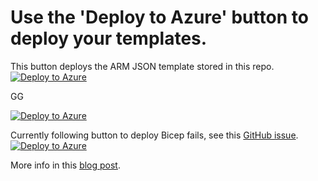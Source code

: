 # Use the 'Deploy to Azure' button to deploy your templates.
This button deploys the ARM JSON template stored in this repo.
[![Deploy to Azure](https://aka.ms/deploytoazurebutton)](https://portal.azure.com/#create/Microsoft.Template/uri/https%3A%2F%2Fraw.githubusercontent.com%2Fbartlannoeye-com%2F2021-10-AzureDeployBadge%2Fmain%2FJSON%2Fstorageaccount.json)

GG

[![Deploy to Azure](https://aka.ms/deploytoazurebutton)](https://portal.azure.com/#create/Microsoft.Template/uri/https%3A%2F%2Fraw.githubusercontent.com%2Fgallogiulia%2F2021-10-AzureDeployBadge%2Fmain%2FJSON%2Fstorageaccount.json)



Currently following button to deploy Bicep fails, see this [GitHub issue](https://github.com/Azure/bicep/issues/2369).
[![Deploy to Azure](https://aka.ms/deploytoazurebutton)](https://portal.azure.com/#create/Microsoft.Template/uri/https%3A%2F%2Fraw.githubusercontent.com%2Fbartlannoeye-com%2F2021-10-AzureDeployBadge%2Fmain%2FBicep%2Fstorageaccount.bicep)

More info in this [blog post](https://bartlannoeye.com/blog/deploy-to-azure-button).
